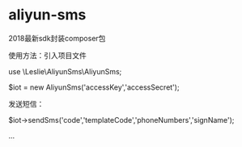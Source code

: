 # aliyun-sms
2018最新sdk封装composer包


使用方法：引入项目文件

use \Leslie\AliyunSms\AliyunSms;

$iot = new AliyunSms('accessKey','accessSecret');

发送短信：

$iot->sendSms('code','templateCode','phoneNumbers','signName');


...
